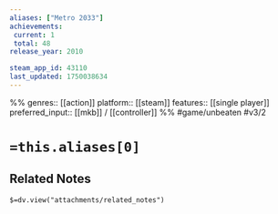 ```yaml
---
aliases: ["Metro 2033"]
achievements:
 current: 1
 total: 48
release_year: 2010

steam_app_id: 43110
last_updated: 1750038634
---
```

%%
genres:: [[action]]
platform:: [[steam]]
features:: [[single player]]
preferred_input:: [[mkb]] / [[controller]]
%%
#game/unbeaten
#v3/2

# `=this.aliases[0]`
## Related Notes
`$=dv.view("attachments/related_notes")`